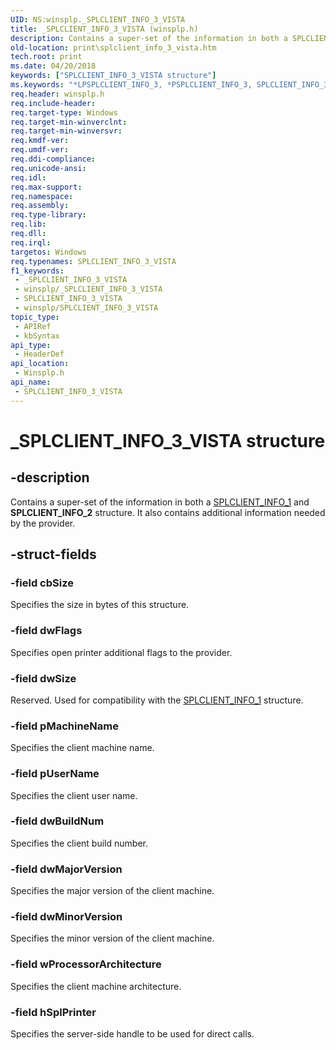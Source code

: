 ```yaml
---
UID: NS:winsplp._SPLCLIENT_INFO_3_VISTA
title: _SPLCLIENT_INFO_3_VISTA (winsplp.h)
description: Contains a super-set of the information in both a SPLCLIENT_INFO_1 and SPLCLIENT_INFO_2 structure. It also contains additional information needed by the provider.
old-location: print\splclient_info_3_vista.htm
tech.root: print
ms.date: 04/20/2018
keywords: ["SPLCLIENT_INFO_3_VISTA structure"]
ms.keywords: "*LPSPLCLIENT_INFO_3, *PSPLCLIENT_INFO_3, SPLCLIENT_INFO_3, SPLCLIENT_INFO_3_VISTA, SPLCLIENT_INFO_3_VISTA structure [Print Devices], _SPLCLIENT_INFO_3_VISTA, print.splclient_info_3_vista, winsplp/SPLCLIENT_INFO_3_VISTA"
req.header: winsplp.h
req.include-header: 
req.target-type: Windows
req.target-min-winverclnt: 
req.target-min-winversvr: 
req.kmdf-ver: 
req.umdf-ver: 
req.ddi-compliance: 
req.unicode-ansi: 
req.idl: 
req.max-support: 
req.namespace: 
req.assembly: 
req.type-library: 
req.lib: 
req.dll: 
req.irql: 
targetos: Windows
req.typenames: SPLCLIENT_INFO_3_VISTA
f1_keywords:
 - _SPLCLIENT_INFO_3_VISTA
 - winsplp/_SPLCLIENT_INFO_3_VISTA
 - SPLCLIENT_INFO_3_VISTA
 - winsplp/SPLCLIENT_INFO_3_VISTA
topic_type:
 - APIRef
 - kbSyntax
api_type:
 - HeaderDef
api_location:
 - Winsplp.h
api_name:
 - SPLCLIENT_INFO_3_VISTA
---
```


# _SPLCLIENT_INFO_3_VISTA structure


## -description

Contains a super-set of the information in both a <a href="/dotnet/core/rid-catalog">SPLCLIENT_INFO_1</a> and <b>SPLCLIENT_INFO_2</b> structure. It also contains additional information needed by the provider.

## -struct-fields

### -field cbSize

Specifies the size in bytes of this structure.

### -field dwFlags

Specifies open printer additional flags to the provider.

### -field dwSize

Reserved. Used for compatibility with the <a href="/dotnet/core/rid-catalog">SPLCLIENT_INFO_1</a> structure.

### -field pMachineName

Specifies the client machine name.

### -field pUserName

Specifies the client user name.

### -field dwBuildNum

Specifies the client build number.

### -field dwMajorVersion

Specifies the major version of the client machine.

### -field dwMinorVersion

Specifies the minor version of the client machine.

### -field wProcessorArchitecture

Specifies the client machine architecture.

### -field hSplPrinter

Specifies the server-side handle to be used for direct calls.
